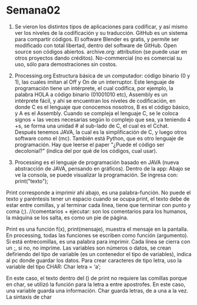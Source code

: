 # Semana02

1) Se vieron los distintos tipos de aplicaciones para codificar, y así mismo ver los niveles de la codificación y su traducción.
GitHub es un sistema para compartir códigos.
El software Blender es gratis, y permite ser modificado con total libertad, dentro del software de GitHub.
Open source son códigos abiertos.
archive.org: attribution (se puede usar en otros proyectos dando créditos). No-commercial (no es comercial su uso, sólo para demostraciones sin costos.

2) Processing.org
Estructura básica de un computador: código binario (0 y 1), las cuales imitan al Off y On de un interruptor. Este lenguaje de programación tiene un intérprete, el cual codifica, por ejemplo, la palabra HOLA a código binario (01001010 etc), Assembly es un intérprete fácil, y ahí se encuentran los niveles de codificación, en donde C es el lenguaje que conocemos nosotros, B es el código básico, y A es el Assembly. Cuando se compleja el lenguaje C, se le coloca signos + las veces necesarias según lo complejo que sea, ya teniendo 4 +s, se forma una unidad # al sub-lado de C, el cual es el Cchat. Después tenemos JAVA, la cual es la simplificación de C, y luego otros software como el (mc). También está Python, que es otro lenguaje de programación.
Hay que leerse el paper "¿Puede el código ser decolonial?" (indica del por qué de los códigos, cual usar).

3) Processing es el lenguaje de programación basado en JAVA (nueva abstracción de JAVA, pensando en gráficos).
Dentro de la app:
Abajo se ve la consola, se puede visualizar la programación. Se ingresa con:
print("texto");

 
Print corresponde a imprimir ahí abajo, es una palabra-función. No puede el texto y paréntesis tener un espacio cuando se ocupa print, el texto debe de estar entre comillas, y al terminar cada línea, tiene que terminar con punto y coma (;).
//comentarios + ejecutar: son los comentarios para los humanos, la máquina se los salta, es como un pie de página.
 
Print es una función f(x), print(mensaje), muestra el mensaje en la pantalla.
En processing, todas las funciones se escriben como función (argumento). Si está entrecomillas, es una palabra para imprimir. Cada línea se cierra con un ;, si no, no imprime.
Las variables son números o datos, se crean defiriendo del tipo de variable (es un contenedor el tipo de variables), indica al pc donde guardar los datos.
Para crear caracteres de tipo letra, uso la variable del tipo CHAR:
Char letra = ‘a’;
 
En este caso, el texto dentro del () de print no requiere las comillas porque en char, se utilizó la función para la letra a entre apostrofes. En este caso, una variable guarda una información. Char guarda letras, de a una a la vez.
La sintaxis de char 

